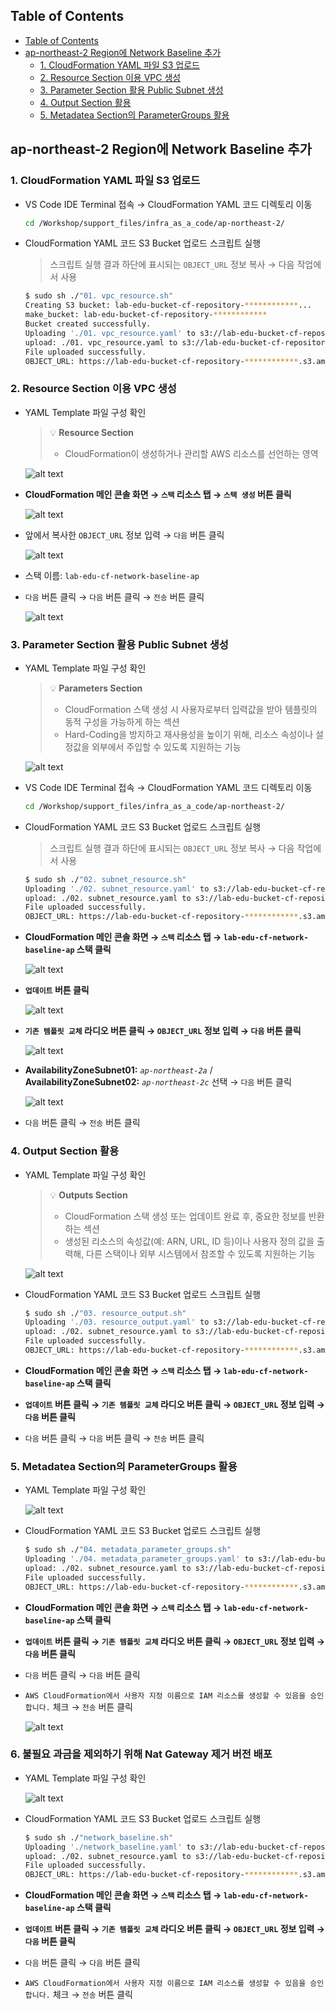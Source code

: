 ## Table of Contents
- [Table of Contents](#table-of-contents)
- [ap-northeast-2 Region에 Network Baseline 추가](#ap-northeast-2-region에-network-baseline-추가)
  - [1. CloudFormation YAML 파일 S3 업로드](#1-cloudformation-yaml-파일-s3-업로드)
  - [2. Resource Section 이용 VPC 생성](#2-resource-section-이용-vpc-생성)
  - [3. Parameter Section 활용 Public Subnet 생성](#3-parameter-section-활용-public-subnet-생성)
  - [4. Output Section 활용](#4-output-section-활용)
  - [5. Metadatea Section의 ParameterGroups 활용](#5-metadatea-section의-parametergroups-활용)

## ap-northeast-2 Region에 Network Baseline 추가

### 1. CloudFormation YAML 파일 S3 업로드

- VS Code IDE Terminal 접속 → CloudFormation YAML 코드 디렉토리 이동

  ```bash
  cd /Workshop/support_files/infra_as_a_code/ap-northeast-2/
  ```

- CloudFormation YAML 코드 S3 Bucket 업로드 스크립트 실행

  > 스크립트 실행 결과 하단에 표시되는 `OBJECT_URL` 정보 복사 → 다음 작업에서 사용

  ```bash
  $ sudo sh ./"01. vpc_resource.sh"
  Creating S3 bucket: lab-edu-bucket-cf-repository-************...
  make_bucket: lab-edu-bucket-cf-repository-************
  Bucket created successfully.
  Uploading './01. vpc_resource.yaml' to s3://lab-edu-bucket-cf-repository-************/network-baseline.yaml...
  upload: ./01. vpc_resource.yaml to s3://lab-edu-bucket-cf-repository-************/network-baseline.yaml
  File uploaded successfully.
  OBJECT_URL: https://lab-edu-bucket-cf-repository-************.s3.amazonaws.com/network-baseline.yaml
  ```

### 2. Resource Section 이용 VPC 생성

- YAML Template 파일 구성 확인

  > 💡 **Resource Section**
  > - CloudFormation이 생성하거나 관리할 AWS 리소스를 선언하는 영역

  ![alt text](./img/template_01.png)

- **CloudFormation 메인 콘솔 화면 → `스택` 리소스 탭 → `스택 생성` 버튼 클릭**

    ![alt text](./img/template_02.png)

- 앞에서 복사한 `OBJECT_URL` 정보 입력 → `다음` 버튼 클릭

    ![alt text](./img/template_03.png)

- 스택 이름: `lab-edu-cf-network-baseline-ap`

- `다음` 버튼 클릭 → `다음` 버튼 클릭 → `전송` 버튼 클릭

    ![alt text](./img/template_04.png)


### 3. Parameter Section 활용 Public Subnet 생성

- YAML Template 파일 구성 확인

  > 💡 **Parameters Section**
  > - CloudFormation 스택 생성 시 사용자로부터 입력값을 받아 템플릿의 동적 구성을 가능하게 하는 섹션
  > - Hard-Coding을 방지하고 재사용성을 높이기 위해, 리소스 속성이나 설정값을 외부에서 주입할 수 있도록 지원하는 기능

    ![alt text](./img/template_05.png)

- VS Code IDE Terminal 접속 → CloudFormation YAML 코드 디렉토리 이동

  ```bash
  cd /Workshop/support_files/infra_as_a_code/ap-northeast-2/
  ```

- CloudFormation YAML 코드 S3 Bucket 업로드 스크립트 실행

  > 스크립트 실행 결과 하단에 표시되는 `OBJECT_URL` 정보 복사 → 다음 작업에서 사용

  ```bash
  $ sudo sh ./"02. subnet_resource.sh"
  Uploading './02. subnet_resource.yaml' to s3://lab-edu-bucket-cf-repository-************/network-baseline.yaml...
  upload: ./02. subnet_resource.yaml to s3://lab-edu-bucket-cf-repository-************/network-baseline.yaml
  File uploaded successfully.
  OBJECT_URL: https://lab-edu-bucket-cf-repository-************.s3.amazonaws.com/network-baseline.yaml
  ```

- **CloudFormation 메인 콘솔 화면 → `스택` 리소스 탭 → `lab-edu-cf-network-baseline-ap` 스택 클릭**

    ![alt text](./img/template_06.png)

- **`업데이트` 버튼 클릭**

    ![alt text](./img/template_07.png)

- **`기존 템플릿 교체` 라디오 버튼 클릭 → `OBJECT_URL` 정보 입력 → `다음` 버튼 클릭**

    ![alt text](./img/template_08.png)

- **AvailabilityZoneSubnet01:** *`ap-northeast-2a`* / **AvailabilityZoneSubnet02:** *`ap-northeast-2c`* 선택 → `다음` 버튼 클릭

    ![alt text](./img/template_09.png)

- `다음` 버튼 클릭 → `전송` 버튼 클릭


### 4. Output Section 활용 

- YAML Template 파일 구성 확인

  > 💡 **Outputs Section**
  > - CloudFormation 스택 생성 또는 업데이트 완료 후, 중요한 정보를 반환하는 섹션
  > - 생성된 리소스의 속성값(예: ARN, URL, ID 등)이나 사용자 정의 값을 출력해, 다른 스택이나 외부 시스템에서 참조할 수 있도록 지원하는 기능

  ![alt text](./img/template_10.png)

- CloudFormation YAML 코드 S3 Bucket 업로드 스크립트 실행

  ```bash
  $ sudo sh ./"03. resource_output.sh"
  Uploading './03. resource_output.yaml' to s3://lab-edu-bucket-cf-repository-************/network-baseline.yaml...
  upload: ./02. subnet_resource.yaml to s3://lab-edu-bucket-cf-repository-************/network-baseline.yaml
  File uploaded successfully.
  OBJECT_URL: https://lab-edu-bucket-cf-repository-************.s3.amazonaws.com/network-baseline.yaml
  ```

- **CloudFormation 메인 콘솔 화면 → `스택` 리소스 탭 → `lab-edu-cf-network-baseline-ap` 스택 클릭**

- **`업데이트` 버튼 클릭 → `기존 템플릿 교체` 라디오 버튼 클릭 → `OBJECT_URL` 정보 입력 → `다음` 버튼 클릭**

- `다음` 버튼 클릭 → `다음` 버튼 클릭 → `전송` 버튼 클릭

### 5. Metadatea Section의 ParameterGroups 활용 

- YAML Template 파일 구성 확인

    ![alt text](./img/template_11.png)

- CloudFormation YAML 코드 S3 Bucket 업로드 스크립트 실행

    ```bash
  $ sudo sh ./"04. metadata_parameter_groups.sh"
  Uploading './04. metadata_parameter_groups.yaml' to s3://lab-edu-bucket-cf-repository-************/network-baseline.yaml...
  upload: ./02. subnet_resource.yaml to s3://lab-edu-bucket-cf-repository-************/network-baseline.yaml
  File uploaded successfully.
  OBJECT_URL: https://lab-edu-bucket-cf-repository-************.s3.amazonaws.com/network-baseline.yaml
  ```

- **CloudFormation 메인 콘솔 화면 → `스택` 리소스 탭 → `lab-edu-cf-network-baseline-ap` 스택 클릭**

- **`업데이트` 버튼 클릭 → `기존 템플릿 교체` 라디오 버튼 클릭 → `OBJECT_URL` 정보 입력 → `다음` 버튼 클릭**

- `다음` 버튼 클릭 → `다음` 버튼 클릭

- `AWS CloudFormation에서 사용자 지정 이름으로 IAM 리소스를 생성할 수 있음을 승인합니다.` 체크 → `전송` 버튼 클릭

    ![alt text](./img/template_12.png)


### 6. 불필요 과금을 제외하기 위해 Nat Gateway 제거 버전 배포 

- YAML Template 파일 구성 확인

    ![alt text](./img/template_13.png)

- CloudFormation YAML 코드 S3 Bucket 업로드 스크립트 실행

    ```bash
  $ sudo sh ./"network_baseline.sh"
  Uploading './network_baseline.yaml' to s3://lab-edu-bucket-cf-repository-************/network-baseline.yaml...
  upload: ./02. subnet_resource.yaml to s3://lab-edu-bucket-cf-repository-************/network-baseline.yaml
  File uploaded successfully.
  OBJECT_URL: https://lab-edu-bucket-cf-repository-************.s3.amazonaws.com/network-baseline.yaml
  ```

- **CloudFormation 메인 콘솔 화면 → `스택` 리소스 탭 → `lab-edu-cf-network-baseline-ap` 스택 클릭**

- **`업데이트` 버튼 클릭 → `기존 템플릿 교체` 라디오 버튼 클릭 → `OBJECT_URL` 정보 입력 → `다음` 버튼 클릭**

- `다음` 버튼 클릭 → `다음` 버튼 클릭

- `AWS CloudFormation에서 사용자 지정 이름으로 IAM 리소스를 생성할 수 있음을 승인합니다.` 체크 → `전송` 버튼 클릭
































































